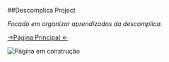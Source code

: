 ##Descomplica Project

*Focado em organizar aprendizados da descomplica.*


[->Página Principal <-](https://rafacand.github.io/Estudo-BT-Frontend/)

![Página em construção](https://1.bp.blogspot.com/-gQgjkG4pk00/X4w7P6cl01I/AAAAAAAAe2A/68ByIcbUGzcQVJ8Gw0WxOy_PA0sz3gaHQCLcBGAsYHQ/s320/pagina_em_construcao.png)

